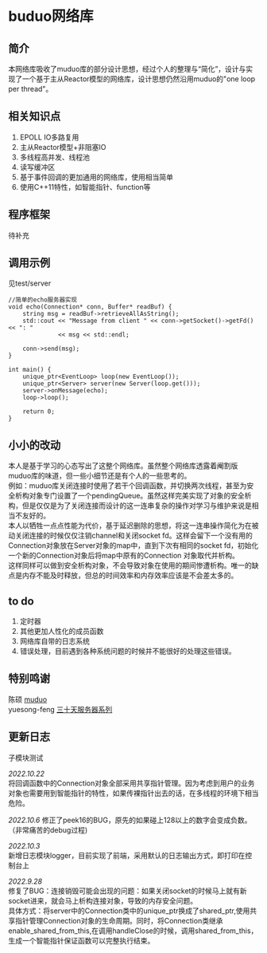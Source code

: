 # buduo网络库
## 简介
本网络库吸收了muduo库的部分设计思想，经过个人的整理与“简化”，设计与实现了一个基于主从Reactor模型的网络库，设计思想仍然沿用muduo的"one loop per thread"。

## 相关知识点
1. EPOLL IO多路复用 
2. 主从Reactor模型+非阻塞IO
3. 多线程高并发、线程池
4. 读写缓冲区
5. 基于事件回调的更加通用的网络库，使用相当简单
6. 使用C++11特性，如智能指针、function等

## 程序框架
待补充

## 调用示例
见test/server
```
//简单的echo服务器实现
void echo(Connection* conn, Buffer* readBuf) {
    string msg = readBuf->retrieveAllAsString();
    std::cout << "Message from client " << conn->getSocket()->getFd() << ": "
              << msg << std::endl;

    conn->send(msg);
}

int main() {
    unique_ptr<EventLoop> loop(new EventLoop());
    unique_ptr<Server> server(new Server(loop.get()));
    server->onMessage(echo);
    loop->loop();

    return 0;
}

```


## 小小的改动
本人是基于学习的心态写出了这整个网络库。虽然整个网络库透露着阉割版muduo库的味道，但一些小细节还是有个人的一些思考的。<br>
例如：muduo库关闭连接时使用了若干个回调函数，并切换两次线程，甚至为安全析构对象专门设置了一个pendingQueue。虽然这样完美实现了对象的安全析构，但是仅仅是为了关闭连接而设计的这一连串复杂的操作对学习与维护来说是相当不友好的。<br>
本人以牺牲一点点性能为代价，基于延迟删除的思想，将这一连串操作简化为在被动关闭连接的时候仅仅注销channel和关闭socket fd。这样会留下一个没有用的Connection对象放在Server对象的map中，直到下次有相同的socket fd，初始化一个新的Connection对象后将map中原有的Connection 对象取代并析构。<br>
这样同样可以做到安全析构对象，不会导致对象在使用的期间惨遭析构。唯一的缺点是内存不能及时释放，但总的时间效率和内存效率应该是不会差太多的。

## to do
1. 定时器
2. 其他更加人性化的成员函数
3. 网络库自带的日志系统
4. 错误处理，目前遇到各种系统问题的时候并不能很好的处理这些错误。

## 特别鸣谢
陈硕 [muduo](https://github.com/chenshuo/muduo)<br>
yuesong-feng [三十天服务器系列](https://github.com/yuesong-feng/30dayMakeCppServer)

## 更新日志
子模块测试

*2022.10.22*  
将回调函数中的Connection对象全部采用共享指针管理。因为考虑到用户的业务对象也需要用到智能指针的特性，如果传裸指针出去的话，在多线程的环境下相当危险。

*2022.10.6*
修正了peek16的BUG，原先的如果碰上128以上的数字会变成负数。（非常痛苦的debug过程)

*2022.10.3*  
新增日志模块logger，目前实现了前端，采用默认的日志输出方式，即打印在控制台上

*2022.9.28*<br>
修复了BUG：连接销毁可能会出现的问题：如果关闭socket的时候马上就有新socket进来，就会马上析构连接对象，导致的内存安全问题。  
具体方式：将server中的Connection类中的unique_ptr换成了shared_ptr,使用共享指针管理Connection对象的生命周期。同时，将Connection类继承enable_shared_from_this,在调用handleClose的时候，调用shared_from_this， 生成一个智能指针保证函数可以完整执行结束。
